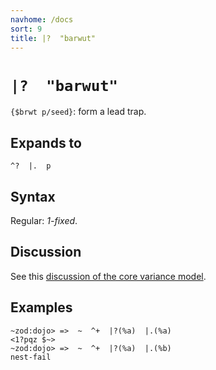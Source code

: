 ```yaml
---
navhome: /docs
sort: 9
title: |?  "barwut"
---
```


# `|?  "barwut"`

`{$brwt p/seed}`: form a lead trap.

## Expands to

```
^?  |.  p
```

## Syntax

Regular: *1-fixed*.

## Discussion

See this [discussion of the core variance model](../../../advanced).

## Examples

```
~zod:dojo> =>  ~  ^+  |?(%a)  |.(%a)
<1?pqz $~>
~zod:dojo> =>  ~  ^+  |?(%a)  |.(%b)
nest-fail
```
